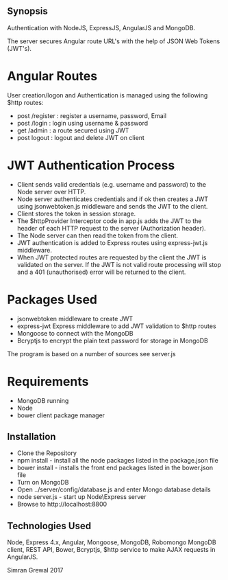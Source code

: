 ## Synopsis


Authentication with NodeJS, ExpressJS, AngularJS and MongoDB.

The server secures Angular route URL's with the help of JSON Web Tokens (JWT's).


# Angular Routes 

User creation/logon and Authentication is managed using the following $http routes: 

* post /register		:	register a username, password, Email
* post /login			:	login using username & password
* get /admin			:	a route secured using JWT
* post logout			:	logout and delete JWT on client


# JWT Authentication Process

* Client sends valid credentials (e.g. username and password) to the Node server over HTTP.
* Node server authenticates credentials and if ok then creates a JWT using jsonwebtoken.js middleware and sends the JWT to the client.
* Client stores the token in session storage.
* The $httpProvider Interceptor code in app.js adds the JWT to the header of each HTTP request to the server (Authorization header).
* The Node server can then read the token from the client. 
* JWT authentication is added to Express routes using express-jwt.js middleware. 
* When JWT protected routes are requested by the client the JWT is validated on the server. If the JWT is not valid route processing will stop and a 401 (unauthorised) error will be returned to the client.


# Packages Used
- jsonwebtoken middleware to create JWT 
- express-jwt Express middleware to add JWT validation to $http routes 
- Mongoose to connect with the MongoDB
- Bcryptjs to encrypt the plain text password for storage in MongoDB


The program is based on a number of sources see server.js 


# Requirements

* MongoDB running
* Node
* bower client package manager


## Installation

* Clone the Repository
* npm install - install all the node packages listed in the package.json file 
* bower install - installs the front end packages listed in the bower.json file
* Turn on MongoDB
* Open ../server/config/database.js and enter Mongo database details
* node server.js - start up Node\Express server
* Browse to http://localhost:8800


## Technologies Used
 
Node, Express 4.x, Angular, Mongoose, MongoDB, Robomongo MongoDB client, REST API, Bower, Bcryptjs,
$http service to make AJAX requests in AngularJS.


Simran Grewal
2017
